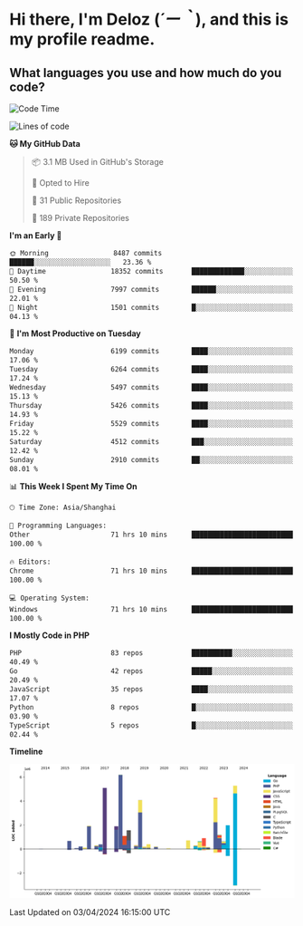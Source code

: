 # **Hi there, I'm Deloz (*´ー｀*), and this is my profile readme.**

## **What languages you use and how much do you code?**

<!--START_SECTION:waka-->
![Code Time](http://img.shields.io/badge/Code%20Time-3%2C663%20hrs%2049%20mins-blue)

![Lines of code](https://img.shields.io/badge/From%20Hello%20World%20I%27ve%20Written-40.3%20million%20lines%20of%20code-blue)

**🐱 My GitHub Data** 

> 📦 3.1 MB Used in GitHub's Storage 
 > 
> 💼 Opted to Hire
 > 
> 📜 31 Public Repositories 
 > 
> 🔑 189 Private Repositories 
 > 
**I'm an Early 🐤** 

```text
🌞 Morning                8487 commits        ██████░░░░░░░░░░░░░░░░░░░   23.36 % 
🌆 Daytime                18352 commits       █████████████░░░░░░░░░░░░   50.50 % 
🌃 Evening                7997 commits        ██████░░░░░░░░░░░░░░░░░░░   22.01 % 
🌙 Night                  1501 commits        █░░░░░░░░░░░░░░░░░░░░░░░░   04.13 % 
```
📅 **I'm Most Productive on Tuesday** 

```text
Monday                   6199 commits        ████░░░░░░░░░░░░░░░░░░░░░   17.06 % 
Tuesday                  6264 commits        ████░░░░░░░░░░░░░░░░░░░░░   17.24 % 
Wednesday                5497 commits        ████░░░░░░░░░░░░░░░░░░░░░   15.13 % 
Thursday                 5426 commits        ████░░░░░░░░░░░░░░░░░░░░░   14.93 % 
Friday                   5529 commits        ████░░░░░░░░░░░░░░░░░░░░░   15.22 % 
Saturday                 4512 commits        ███░░░░░░░░░░░░░░░░░░░░░░   12.42 % 
Sunday                   2910 commits        ██░░░░░░░░░░░░░░░░░░░░░░░   08.01 % 
```


📊 **This Week I Spent My Time On** 

```text
🕑︎ Time Zone: Asia/Shanghai

💬 Programming Languages: 
Other                    71 hrs 10 mins      █████████████████████████   100.00 % 

🔥 Editors: 
Chrome                   71 hrs 10 mins      █████████████████████████   100.00 % 

💻 Operating System: 
Windows                  71 hrs 10 mins      █████████████████████████   100.00 % 
```

**I Mostly Code in PHP** 

```text
PHP                      83 repos            ██████████░░░░░░░░░░░░░░░   40.49 % 
Go                       42 repos            █████░░░░░░░░░░░░░░░░░░░░   20.49 % 
JavaScript               35 repos            ████░░░░░░░░░░░░░░░░░░░░░   17.07 % 
Python                   8 repos             █░░░░░░░░░░░░░░░░░░░░░░░░   03.90 % 
TypeScript               5 repos             █░░░░░░░░░░░░░░░░░░░░░░░░   02.44 % 
```



**Timeline**

![Lines of Code chart](https://raw.githubusercontent.com/deloz/deloz/main/assets/bar_graph.png)


 Last Updated on 03/04/2024 16:15:00 UTC
<!--END_SECTION:waka-->
